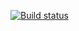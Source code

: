 [![Build status](https://ci.appveyor.com/api/projects/status/tkgurpr51vvqjd8j?svg=true)](https://ci.appveyor.com/project/Plushcake/json-schema)
